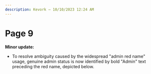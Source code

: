 ```yaml
---
description: Kevork — 10/10/2023 12:24 AM
---
```


# Page 9

**Minor update:**

* To resolve ambiguity caused by the widespread "admin red name" usage, genuine admin status is now identified by bold "Admin" text preceding the red name, depicted below.

